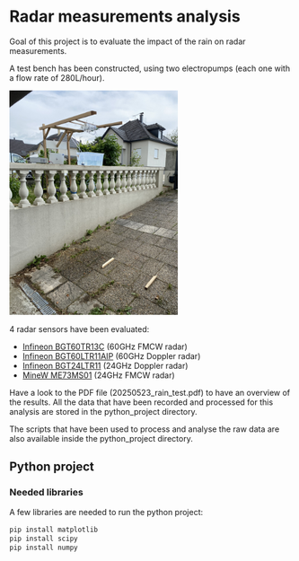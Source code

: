 # Radar measurements analysis

Goal of this project is to evaluate the impact of the rain on radar measurements.

A test bench has been constructed, using two electropumps (each one with a flow rate of 280L/hour).

<img src="pictures/test_bench.JPEG" height="400">

4 radar sensors have been evaluated:
- [Infineon BGT60TR13C](https://www.rutronik24.fr/produit/infineon/bgt60tr13ce6327xuma1/13893666.html) (60GHz FMCW radar)
-  [Infineon BGT60LTR11AIP](https://www.rutronik24.fr/produit/infineon/bgt60ltr11aipe6327xuma2/16172061.html) (60GHz Doppler radar)
-  [Infineon BGT24LTR11](https://www.rutronik24.fr/produit/infineon/bgt24ltr11n16e6327xtsa1/7859779.html) (24GHz Doppler radar)
-  [MineW ME73MS01](https://www.rutronik24.fr/produit/minew/me73ms01002/24550648.html) (24GHz FMCW radar)

Have a look to the PDF file (20250523_rain_test.pdf) to have an overview of the results. All the data that have been recorded and processed for this analysis are stored in the python_project directory.

The scripts that have been used to process and analyse the raw data are also available inside the python_project directory.

## Python project

### Needed libraries

A few libraries are needed to run the python project:

    pip install matplotlib
    pip install scipy
    pip install numpy
